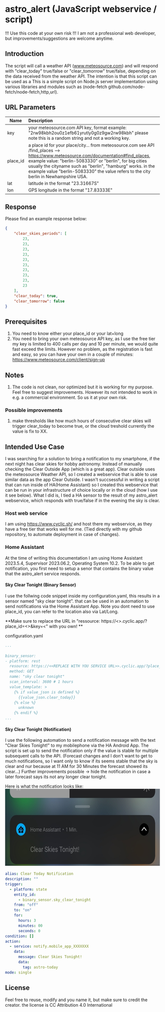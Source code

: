 # astro_alert (JavaScript webservice / script)

!!! Use this code at your own risk !!!
I am not a professional web developer, but improvements/suggestions are welcome anytime.

## Introduction

The script will call a weather API (www.meteosource.com) and will respond with "clear_today" true/false or "clear_tomorrow" true/false, depending on the data received from the weather API.
The intention is that this script can be used as a 
This is a simple script on Node.js server implementation using various libraries and modules such as (node-fetch github.com/node-fetch/node-fetch,http,url).
 
## URL Parameters
| Name      | Description         | 
| ------------- |:-------------|
| key 		| your meteosource.com API key, format example: "2rw98kbh2ou0z1efb61yrutly0g0z9gw2rw98kbh" please note this is a random string and not a working key.
| place_id 	| a place id for your place/city... from meteosource.com see API /find_places --> https://www.meteosource.com/documentation#find_places, example value: "berlin-5083330" or "berlin", for big cities usually the cityname such as "berlin", "hamburg" works. in the example value "berlin-5083330" the value refers to the city berlin in Newhampshire USA.
|lat 		| latitude in the format "23.31667S"
|lon 		| GPS longitude in the format "17.83333E"

## Response
Please find an example response below:

```JSON
{
    "clear_skies_periods": [
        23,
        23,
        23,
        23,
        23,
        23,
        23,
        23,
        23,
        23
    ],
    "clear_today": true,
    "clear_tomorrow": false
}
```
## Prerequisites
1) You need to know either your place_id or your lat+long
2) You need to bring your own meteosource API key, as I use the free tier my key is limited to 400 calls per day and 10 per minute, we would quite fast exceed the limits. However no problem, as the registration is fast and easy, so you can have your own in a couple of minutes: https://www.meteosource.com/client/sign-up

## Notes
1) The code is not clean, nor optimized but it is working for my purpose. Feel free to suggest improvements. However its not intended to work in e.g. a commercial environment. So us it at your own risk.

### Possible improvements
1) make thresholds like how much hours of consecutive clear skies will trigger clear_today to become true, or the cloud treshold currently the value is fix to XX.

## Intended Use Case

I was searching for a solution to bring a notification to my smartphone, if the next night has clear skies for hobby astronomy. Instead of manually checking the Clear Outside App (which is a great app). Clear outside uses the meteosource Weather API, so I created a webservice that is able to use similar data as the app Clear Outside. I wasn't succsessful in writing a script that can run inside of HA(Home Assistant) so I created this webservice that can be run in your infrastructure of choice locally or in the cloud (how I use it see below). What I did is, I tied a HA sensor to the result of my astro_alert webservice, which responds with true/false if in the evening the sky is clear.

### Host web service
I am using https://www.cyclic.sh/ and host there my webservice, as they have a free tier that works well for me. (Tied directly with my github repository, to automate deployment in case of changes).


### Home Assistant
At the time of writing this documentation I am using Home Assistant 2023.5.4, Supervisor 2023.06.2, Operating System 10.2.
To be able to get notification, you first need to setup a senor that contains the binary value that the astro_alert service responds.

#### Sky Clear Tonight (Binary Sensor)
I use the follwing code snippet inside my configuration.yaml, this results in a sensor named "sky clear tonight". that can be used in an automation to send notifications via the Home Assistant App. 
Note you dont need to use place_id, you can refer to the location also via Lat/Long.

**Make sure to replace the URL in "ressource: https://<<REPLACE WITH YOU SERVICE URL>>.cyclic.app/?place_id=<<REPLACE WITH YOU PLACE ID>>&key=<<REPLACE WITH YOUR KEY>" with you own! **

configuration.yaml
```YAML
...

binary_sensor: 
- platform: rest
  resource: https://<<REPLACE WITH YOU SERVICE URL>>.cyclic.app/?place_id=<<REPLACE WITH YOU PLACE ID>>&key=<<REPLACE WITH YOUR KEY>>
  method: GET
  name: "sky clear tonight"
  scan_interval: 3600 # 1 hours
  value_template: >
    {% if value_json is defined %}
      {{value_json.clear_today}}
    {% else %}
      unknown
    {% endif %}
...

```
#### Sky Clear Tonight (Notification)
I use the following automation to send a notification message with the text "Clear Skies Tonight!" to my mobilephone via the HA Android App.
The script is set up to send the notification only if the value is stable for multiple subsequent calls to the API.
(Forecast changes and I don't want to get to much notifications, so I want only to know if its seems stable that the sky is clear and nur because at 11 AM for 30 Minutes the forecast showed its clear...)
Further improvements possible -> hide the notification in case a later forecast says its not any longer clear tonight.

Here is what the notification looks like:
<img src="https://github.com/codeleger/astro_alert/blob/8326f57d0e0b4ce564ddc23fbadaa54bc39230a1/doc/ha_notification.jpg" height=250>

```YAML
alias: Clear Today Notification
description: ""
trigger:
  - platform: state
    entity_id:
      - binary_sensor.sky_clear_tonight
    from: "off"
    to: "on"
    for:
      hours: 3
      minutes: 00
      seconds: 0
condition: []
action:
  - service: notify.mobile_app_XXXXXXX
    data:
      message: Clear Skies Tonight!
      data:
        tag: astro-today
mode: single
```

## License
Feel free to reuse, modify and you name it, but make sure to credit the creator.
the license is CC Attribution 4.0 International

